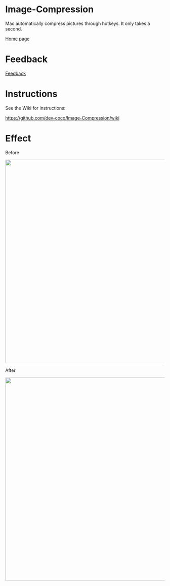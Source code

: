 # Image-Compression
Mac automatically compress pictures through hotkeys. It only takes a second.

[Home page](https://dev-coco.github.io/)
# Feedback
[Feedback](https://forms.gle/Jjz5iPqceSjbpvcQ6)

# Instructions
See the Wiki for instructions:

https://github.com/dev-coco/Image-Compression/wiki
# Effect
Before

<img src="http://dev-coco.github.io/images/Image-Compression-wiki/3.png" width="640">

After

<img src="http://dev-coco.github.io/images/Image-Compression-wiki/4.png" width="640">

